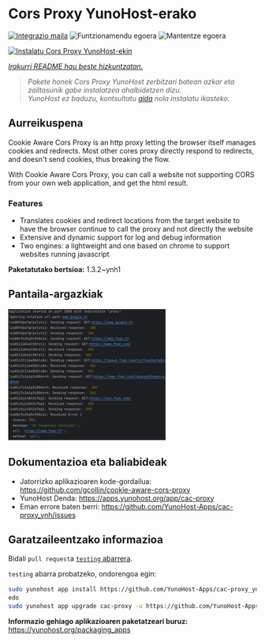<!--
Ohart ongi: README hau automatikoki sortu da <https://github.com/YunoHost/apps/tree/master/tools/readme_generator>ri esker
EZ editatu eskuz.
-->

# Cors Proxy YunoHost-erako

[![Integrazio maila](https://dash.yunohost.org/integration/cac-proxy.svg)](https://ci-apps.yunohost.org/ci/apps/cac-proxy/) ![Funtzionamendu egoera](https://ci-apps.yunohost.org/ci/badges/cac-proxy.status.svg) ![Mantentze egoera](https://ci-apps.yunohost.org/ci/badges/cac-proxy.maintain.svg)

[![Instalatu Cors Proxy YunoHost-ekin](https://install-app.yunohost.org/install-with-yunohost.svg)](https://install-app.yunohost.org/?app=cac-proxy)

*[Irakurri README hau beste hizkuntzatan.](./ALL_README.md)*

> *Pakete honek Cors Proxy YunoHost zerbitzari batean azkar eta zailtasunik gabe instalatzea ahalbidetzen dizu.*  
> *YunoHost ez baduzu, kontsultatu [gida](https://yunohost.org/install) nola instalatu ikasteko.*

## Aurreikuspena

Cookie Aware Cors Proxy is an http proxy letting the browser itself manages cookies and redirects.
Most other cores proxy directly respond to redirects, and doesn't send cookies, thus breaking the flow.

With Cookie Aware Cors Proxy, you can call a website not supporting CORS from your own web application, and get the html result.

### Features
- Translates cookies and redirect locations from the target website to have the browser continue to call the proxy and not directly the website 
- Extensive and dynamic support for log and debug information
- Two engines: a lightweight and one based on chrome to support websites running javascript


**Paketatutako bertsioa:** 1.3.2~ynh1

## Pantaila-argazkiak

![Cors Proxy(r)en pantaila-argazkia](./doc/screenshots/fnac-logs.png)

## Dokumentazioa eta baliabideak

- Jatorrizko aplikazioaren kode-gordailua: <https://github.com/gcollin/cookie-aware-cors-proxy>
- YunoHost Denda: <https://apps.yunohost.org/app/cac-proxy>
- Eman errore baten berri: <https://github.com/YunoHost-Apps/cac-proxy_ynh/issues>

## Garatzaileentzako informazioa

Bidali `pull request`a [`testing` abarrera](https://github.com/YunoHost-Apps/cac-proxy_ynh/tree/testing).

`testing` abarra probatzeko, ondorengoa egin:

```bash
sudo yunohost app install https://github.com/YunoHost-Apps/cac-proxy_ynh/tree/testing --debug
edo
sudo yunohost app upgrade cac-proxy -u https://github.com/YunoHost-Apps/cac-proxy_ynh/tree/testing --debug
```

**Informazio gehiago aplikazioaren paketatzeari buruz:** <https://yunohost.org/packaging_apps>
